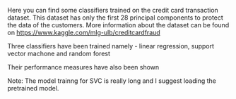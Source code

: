 Here you can find some classifiers trained on the credit card transaction dataset. This dataset has only the first 28 principal components to protect the data of the customers. More information about the dataset can be found on 
https://www.kaggle.com/mlg-ulb/creditcardfraud

Three classifiers have been trained namely - linear regression, support vector machone and random forest

Their performance measures have also been shown

Note: The model trainng for SVC is really long and I suggest loading the pretrained model.